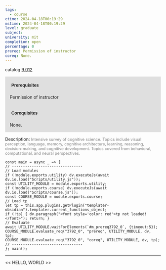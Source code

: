 ```yaml
---
tags:
  - course
ctime: 2024-04-18T00:19:29
mstime: 2024-04-18T00:19:29
level: graduate
subject: 
university: mit
completion: open
percentage: 0
prereq: Permission of instructor
coreq: None.
---
```


catalog [9.012](http://student.mit.edu/catalog/m9a.html#9.012)

<span style="display: block; padding: 15px; background-color: rgb(100, 100, 100, 0.2);"><font id="m_prereq3792_0" style="display: block; font-family: Arial, sans-serif; font-weight: bold; padding: 5px">Prerequisites</font><br><span id="prereq3792_0">Permission of instructor</span></span>
<span style="display: block; padding: 15px; background-color: rgb(100, 100, 100, 0.2);"><font id="m_coreq3792_0" style="display: block; font-family: Arial, sans-serif; font-weight: bold; padding: 5px">Corequisites</font><br><span id="coreq3792_0">None.</span></span>

<font style="">Description:</font>
<font style="color: grey; font-size: 0.8rem;">Intensive survey of cognitive science. Topics include visual perception, language, memory, cognitive architecture, learning, reasoning, decision-making, and cognitive development. Topics covered from behavioral, computational, and neural perspectives.</font>

```dataviewjs
const main = async _ => {
// --------------------------------
// Load modules
if (!module.exports.utility) dv.executeJs(await dv.io.load("Scripts/utility.js"));
const UTILITY_MODULE = module.exports.utility;
if (!module.exports.course) dv.executeJs(await dv.io.load("Scripts/course.js"));
const COURSE_MODULE = module.exports.course;
// Load tp
let tp = this.app.plugins.getPlugin("templater-obsidian").templater.current_functions_object;
if (!tp) { dv.paragraph("<font style='color: red'>tp not loaded!</font>"); return; }
// Evaluate
await UTILITY_MODULE.waitForElements(`#m_prereq3792_0`, {timeout:5});
COURSE_MODULE.evaluate_req("3792_0", "prereq", UTILITY_MODULE, dv, tp);
COURSE_MODULE.evaluate_req("3792_0", "coreq", UTILITY_MODULE, dv, tp);
// --------------------------------
}; main();
```

---

<< HELLO, WORLD >>
